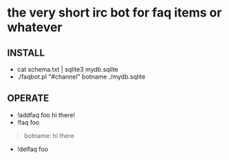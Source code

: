 # the very short irc bot for faq items or whatever

## INSTALL
* cat schema.txt | sqlite3 mydb.sqlite
* ./faqbot.pl "#channel" botname ./mydb.sqlite

## OPERATE
* !addfaq foo hi there!
* !faq foo

> botname: hi there

* !delfaq foo
